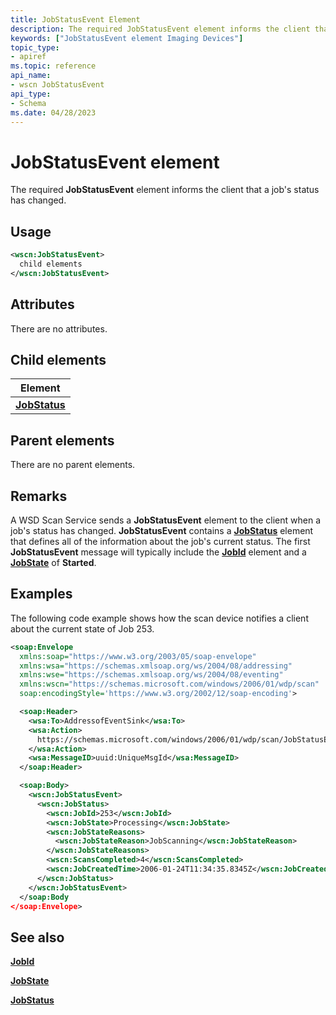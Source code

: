 ```yaml
---
title: JobStatusEvent Element
description: The required JobStatusEvent element informs the client that a job's status has changed.
keywords: ["JobStatusEvent element Imaging Devices"]
topic_type:
- apiref
ms.topic: reference
api_name:
- wscn JobStatusEvent
api_type:
- Schema
ms.date: 04/28/2023
---
```


# JobStatusEvent element

The required **JobStatusEvent** element informs the client that a job's status has changed.

## Usage

```xml
<wscn:JobStatusEvent>
  child elements
</wscn:JobStatusEvent>
```

## Attributes

There are no attributes.

## Child elements

| Element |
|--|
| [**JobStatus**](jobstatus.md) |

## Parent elements

There are no parent elements.

## Remarks

A WSD Scan Service sends a **JobStatusEvent** element to the client when a job's status has changed. **JobStatusEvent** contains a [**JobStatus**](jobstatus.md) element that defines all of the information about the job's current status. The first **JobStatusEvent** message will typically include the [**JobId**](jobid.md) element and a [**JobState**](jobstate.md) of **Started**.

## Examples

The following code example shows how the scan device notifies a client about the current state of Job 253.

```xml
<soap:Envelope
  xmlns:soap="https://www.w3.org/2003/05/soap-envelope"
  xmlns:wsa="https://schemas.xmlsoap.org/ws/2004/08/addressing"
  xmlns:wse="https://schemas.xmlsoap.org/ws/2004/08/eventing"
  xmlns:wscn="https://schemas.microsoft.com/windows/2006/01/wdp/scan"
  soap:encodingStyle='https://www.w3.org/2002/12/soap-encoding'>

  <soap:Header>
    <wsa:To>AddressofEventSink</wsa:To>
    <wsa:Action>
      https://schemas.microsoft.com/windows/2006/01/wdp/scan/JobStatusEvent
    </wsa:Action>
    <wsa:MessageID>uuid:UniqueMsgId</wsa:MessageID>
  </soap:Header>

  <soap:Body>
    <wscn:JobStatusEvent>
      <wscn:JobStatus>
        <wscn:JobId>253</wscn:JobId>
        <wscn:JobState>Processing</wscn:JobState>
        <wscn:JobStateReasons>
          <wscn:JobStateReason>JobScanning</wscn:JobStateReason>
        </wscn:JobStateReasons>
        <wscn:ScansCompleted>4</wscn:ScansCompleted>
        <wscn:JobCreatedTime>2006-01-24T11:34:35.8345Z</wscn:JobCreatedTime>
      </wscn:JobStatus>
    </wscn:JobStatusEvent>
  </soap:Body
</soap:Envelope>
```

## See also

[**JobId**](jobid.md)

[**JobState**](jobstate.md)

[**JobStatus**](jobstatus.md)
